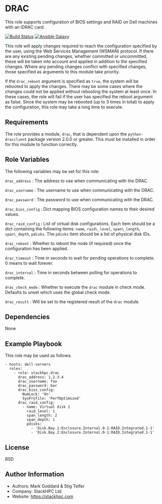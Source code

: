 DRAC
====

This role supports configuration of BIOS settings and RAID on Dell machines
with an iDRAC card.

[![Build Status](https://travis-ci.org/stackhpc/drac.svg?branch=master)](https://travis-ci.org/stackhpc/drac)
[![Ansible Galaxy](https://img.shields.io/badge/role-stackhpc.drac-blue.svg)](https://galaxy.ansible.com/stackhpc/drac/)

This role will apply changes required to reach the configuration specified by
the user, using the Web Services Management (WSMAN) protocol.
If there are any existing pending changes, whether committed or uncommitted,
these will be taken into account and applied in addition to the specified
changes.
Where any pending changes conflict with specified changes, those specified
as arguments to this module take priority.

If the `drac_reboot` argument is specified as `true`, the system will be
rebooted to apply the changes.
There may be some cases where the changes could not be applied without
rebooting the system at least once. In these cases, the role will fail if
the user has specified the reboot argument as false.
Since the system may be rebooted (up to 3 times in total) to apply the
configuration, this role may take a long time to execute.

Requirements
------------

The role provides a module, `drac`, that is dependent upon the
`python-dracclient` package version 2.0.0 or greater. This must be installed in
order for this module to function correctly.

Role Variables
--------------

The following variables may be set for this role:

`drac_address`
: The address to use when communicating with the DRAC.

`drac_username`
: The username to use when communicating with the DRAC.

`drac_password`
: The password to use when communicating with the DRAC.

`drac_bios_config`
: Dict mapping BIOS configuration names to their desired values.

`drac_raid_config`
: List of virtual disk configurations. Each item should be a dict containing
  the following items: `name`, `raid\_level`, `span\_length`, `span\_depth`,
  `pdisks`. The `pdisks` item should be a list of physical disk IDs.

`drac_reboot`
: Whether to reboot the node (if required) once the configuration has been
  applied.

`drac_timeout`
: Time in seconds to wait for pending operations to complete. 0 means to wait
  forever.

`drac_interval`
: Time in seconds between polling for operations to complete.

`drac_check_mode`
: Whether to execute the `drac` module in check mode. Defaults to unset which
  uses the global check mode.

`drac_result`
: Will be set to the registered result of the `drac` module.

Dependencies
------------

None

Example Playbook
----------------

This role may be used as follows:

    - hosts: dell-servers
      roles:
        - role: stackhpc.drac
          drac_address: 1.2.3.4
          drac_username: foo
          drac_password: bar
          drac_bios_config:
            NumLock: 'On' 
            SysProfile: 'PerfOptimized'
          drac_raid_config:
            - name: Virtual disk 1
              raid_level: 1
              span_length: 2
              span_depth: 1
              pdisks:
                - 'Disk.Bay.1:Enclosure.Internal.0-1:RAID.Integrated.1-1'
                - 'Disk.Bay.2:Enclosure.Internal.0-1:RAID.Integrated.1-1'

License
-------

BSD

Author Information
------------------

- Authors: Mark Goddard & Stig Telfer
- Company: StackHPC Ltd
- Website: https://stackhpc.com
